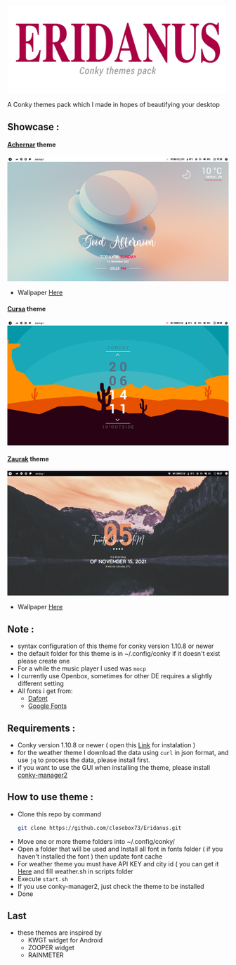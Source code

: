 ![greetings](/Asset/Eridanus.png)

A Conky themes pack which I made in hopes of beautifying your desktop 

## Showcase :

#### [Achernar](/Achernar) theme

![](/Achernar/preview.png)
- Wallpaper [Here](https://unsplash.com/photos/LpbyDENbQQg)
#### [Cursa](/Cursa) theme

![](/Cursa/preview.png)
#### [Zaurak](/Zaurak) theme

![](/Zaurak/preview.png)
- Wallpaper [Here](https://unsplash.com/photos/Rpz-455NaQw)

## Note :
- syntax configuration of this theme for conky version 1.10.8 or newer
- the default folder for this theme is in ~/.config/conky if it doesn't exist please create one
- For a while the music player I used was `mocp`
- I currently use Openbox, sometimes for other DE requires a slightly different setting
- All fonts i get from:
	 - [Dafont](https://www.dafont.com)
	 - [Google Fonts](https://fonts.google.com) 

## Requirements :
- Conky version 1.10.8 or newer ( open this  [Link](https://github.com/brndnmtthws/conky) for instalation )
- for the weather theme I download the data using `curl` in json format, and use `jq` to process the data, please install first.
- if you want to use the GUI when installing the theme, please install [conky-manager2](https://github.com/zcot/conky-manager2)

## How to use theme :
- Clone this repo by command
  ```bash
  git clone https://github.com/closebox73/Eridanus.git
  ```
- Move one or more theme folders into ~/.config/conky/
- Open a folder that will be used and Install all font in fonts folder ( if you haven't installed the font ) then update font cache
- For weather theme you must have API KEY and city id ( you can get it [Here](https://openweathermap.org) and fill weather.sh in scripts folder
- Execute `start.sh`
- If you use conky-manager2, just check the theme to be installed
- Done

## Last
- these themes are inspired by
	- KWGT widget for Android
	- ZOOPER widget
	- RAINMETER 
